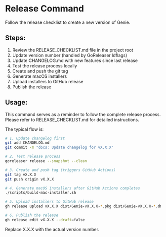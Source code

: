 # Release Command

Follow the release checklist to create a new version of Genie.

## Steps:

1. Review the RELEASE_CHECKLIST.md file in the project root
2. Update version number (handled by GoReleaser ldflags)
3. Update CHANGELOG.md with new features since last release
4. Test the release process locally
5. Create and push the git tag
6. Generate macOS installers
7. Upload installers to GitHub release
8. Publish the release

## Usage:

This command serves as a reminder to follow the complete release process. Please refer to RELEASE_CHECKLIST.md for detailed instructions.

The typical flow is:
```bash
# 1. Update changelog first
git add CHANGELOG.md
git commit -m "docs: Update changelog for vX.X.X"

# 2. Test release process
goreleaser release --snapshot --clean

# 3. Create and push tag (triggers GitHub Actions)
git tag vX.X.X
git push origin vX.X.X

# 4. Generate macOS installers after GitHub Actions completes
./scripts/build-mac-installer.sh

# 5. Upload installers to GitHub release
gh release upload vX.X.X dist/Genie-vX.X.X-*.pkg dist/Genie-vX.X.X-*.dmg

# 6. Publish the release
gh release edit vX.X.X --draft=false
```

Replace X.X.X with the actual version number.